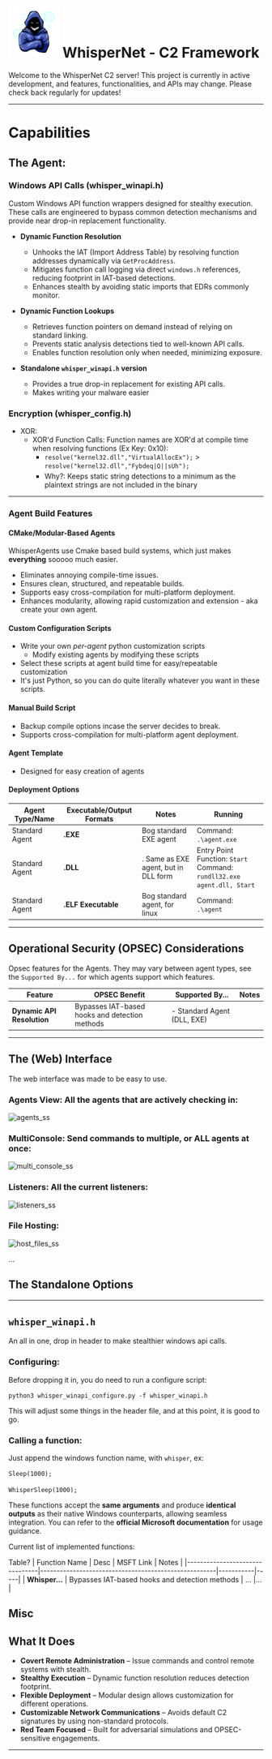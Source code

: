 

# <img src="WebInterface/static/icon_full.png" alt="WhisperNet C2 Server" width="100" height="100"> WhisperNet - C2 Framework

Welcome to the WhisperNet C2 server! This project is currently in active development, and features, functionalities, and APIs may change. Please check back regularly for updates! 

---


# **Capabilities**

## The Agent:

### **Windows API Calls (whisper_winapi.h)**
Custom Windows API function wrappers designed for stealthy execution. These calls are engineered to bypass common detection mechanisms and provide near drop-in replacement functionality.

- **Dynamic Function Resolution**  
  - Unhooks the IAT (Import Address Table) by resolving function addresses dynamically via `GetProcAddress`.  
  - Mitigates function call logging via direct `windows.h` references, reducing footprint in IAT-based detections.  
  - Enhances stealth by avoiding static imports that EDRs commonly monitor.

- **Dynamic Function Lookups**  
  - Retrieves function pointers on demand instead of relying on standard linking.  
  - Prevents static analysis detections tied to well-known API calls.  
  - Enables function resolution only when needed, minimizing exposure.

- **Standalone `whisper_winapi.h` version**  
  - Provides a true drop-in replacement for existing API calls.  
  - Makes writing your malware easier

### **Encryption (whisper_config.h)**
 - XOR:
	 - XOR'd Function Calls: Function names are XOR'd at compile time when resolving functions (Ex Key: 0x10):
		 - `resolve("kernel32.dll","VirtualAllocEx");` > `resolve("kernel32.dll","Fybdeq|Q||sUh");`
		 - Why?: Keeps static string detections to a minimum as the plaintext strings are not included in the binary


---

### **Agent Build Features**

#### **CMake/Modular-Based Agents**
WhisperAgents use Cmake based build systems, which just makes **everything** sooooo much easier. 

- Eliminates annoying compile-time issues.
- Ensures clean, structured, and repeatable builds.
- Supports easy cross-compilation for multi-platform deployment.
- Enhances modularity, allowing rapid customization and extension - aka create your own agent.

#### **Custom Configuration Scripts**
- Write your own _per-agent_ python customization scripts
    - Modify existing agents by modifying these scripts
- Select these scripts at agent build time for easy/repeatable customization
- It's just Python, so you can do quite literally whatever you want in these scripts. 

#### **Manual Build Script**
- Backup compile options incase the server decides to break.
- Supports cross-compilation for multi-platform agent deployment.

#### **Agent Template**
- Designed for easy creation of agents

#### **Deployment Options**
| Agent Type/Name             | Executable/Output Formats                                   |  Notes | Running|
|--------------------------------|------------------------------------------------------|-----------|-----------|
|Standard Agent| **.EXE**      | Bog standard EXE agent      | Command: `.\agent.exe` |
|Standard Agent| **.DLL**        |. Same as EXE agent, but in DLL form | Entry Point Function: `Start`<br> Command: `rundll32.exe agent.dll, Start`|
|Standard Agent| **.ELF Executable**      | Bog standard agent, for linux      | Command: `.\agent` |


---

## **Operational Security (OPSEC) Considerations**

Opsec features for the Agents. They may vary between agent types, see the `Supported By...` for which agents support which features. 

| Feature                        | OPSEC Benefit                                         | Supported By... | Notes |
|--------------------------------|------------------------------------------------------|-----------|-----------|
| **Dynamic API Resolution**      | Bypasses IAT-based hooks and detection methods      | - Standard Agent (DLL, EXE) <br> |


---

## The (Web) Interface

The web interface was made to be easy to use.

### Agents View: All the agents that are actively checking in:
![agents_ss](https://github.com/user-attachments/assets/7786d4ba-9ba4-44db-b3f2-ef0c3cf24eea)


### MultiConsole: Send commands to multiple, or ALL agents at once:
![multi_console_ss](https://github.com/user-attachments/assets/a3e85bd7-b44c-492d-9d56-9e263c73ab56)

### Listeners: All the current listeners:
![listeners_ss](https://github.com/user-attachments/assets/cf733f53-f4bc-4b7a-bd3a-e4dcde5a5c4a)

### File Hosting: 
![host_files_ss](https://github.com/user-attachments/assets/42bbcd3b-dd5d-47ee-964d-02887e824d31)


...

## The Standalone Options
---
## `whisper_winapi.h`

An all in one, drop in header to make stealthier windows api calls. 

### Configuring: 

Before dropping it in, you do need to run a configure script:
```
python3 whisper_winapi_configure.py -f whisper_winapi.h
```

This will adjust some things in the header file, and at this point, it is good to go. 

### Calling a function:

Just append the windows function name, with `whisper`, ex:

```
Sleep(1000);

WhisperSleep(1000);

```

These functions accept the **same arguments** and produce **identical outputs** as their native Windows counterparts, allowing seamless integration. You can refer to the **official Microsoft documentation** for usage guidance.


Current list of implemented functions:

Table?
| Function Name | Desc | MSFT Link | Notes |
|--------------------------------|------------------------------------------------------|-----------|-----|
| **Whisper...**      | Bypasses IAT-based hooks and detection methods      | ...  |... |


## Misc


## **What It Does**
- **Covert Remote Administration** – Issue commands and control remote systems with stealth.
- **Stealthy Execution** – Dynamic function resolution reduces detection footprint.
- **Flexible Deployment** – Modular design allows customization for different operations.
- **Customizable Network Communications** – Avoids default C2 signatures by using non-standard protocols.
- **Red Team Focused** – Built for adversarial simulations and OPSEC-sensitive engagements.

---

